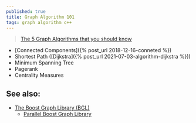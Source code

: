 ```yaml
---
published: true
title: Graph Algorithm 101
tags: graph algorithm c++
---
```

> [The 5 Graph Algorithms that you should know](https://towardsdatascience.com/data-scientists-the-five-graph-algorithms-that-you-should-know-30f454fa5513) 

- [Connected Components]({% post_url 2018-12-16-conneted %})
- Shortest Path ([Dijkstra]({% post_url 2021-07-03-algorithm-dijkstra %}))
- Minimum Spanning Tree
- Pagerank
- Centrality Measures

## See also:
- [The Boost Graph Library (BGL)](https://www.boost.org/doc/libs/1_76_0/libs/graph/doc/index.html)
    - [Parallel Boost Graph Library](https://www.boost.org/doc/libs/1_76_0/libs/graph_parallel/doc/html/index.html)
